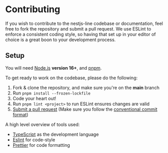 # Contributing

If you wish to contribute to the nestjs-line codebase or documentation, feel free to fork the repository and submit a
pull request. We use ESLint to enforce a consistent coding style, so having that set up in your editor of choice
is a great boon to your development process.

## Setup

You will need [Node.js](http://nodejs.org) **version 16+**, and [pnpm](https://pnpm.io).

To get ready to work on the codebase, please do the following:

1. Fork & clone the repository, and make sure you're on the **main** branch
2. Run `pnpm install --frozen-lockfile`
3. Code your heart out!
4. Run `pnpm lint <project>` to run ESLint ensures changes are valid
5. [Submit a pull request](https://github.com/wolffparkinson/nestjs-line/compare) (Make sure you follow the [conventional commit format](https://github.com/wolffparkinson/nestjs-line/blob/main/.github/COMMIT_CONVENTION.md))

A high level overview of tools used:

- [TypeScript](https://www.typescriptlang.org/) as the development language
- [Eslint](https://eslint.org/) for code-style
- [Prettier](https://prettier.io/) for code formatting
